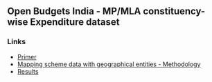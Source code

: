## Open Budgets India -  MP/MLA constituency-wise Expenditure dataset

### Links

- [Primer](https://docs.google.com/document/d/1SLoBna7NNczMfiySusZpdykNrQk2bIRNA5yfZlnd8ig/edit)
- [Mapping scheme data with geographical entities - Methodology](docs/methodology.md)
- [Results](results.md)